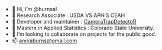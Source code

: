 - 👋 Hi, I’m @burnsal
- 👀 Research Associate : USDA VS APHIS CEAH
- 👀 Developer and maintainer : [CameraTrapDetectoR](https://github.com/CameraTrapDetectoR)
- 🌱 Masters in Applied Statistics : Colorado State University.
- 💞️ I’m looking to collaborate on projects for the public good.
- 📫 amiraburns@gmail.com

<!---
burnsal/burnsal is a ✨ special ✨ repository because its `README.md` (this file) appears on your GitHub profile.
You can click the Preview link to take a look at your changes.
--->
